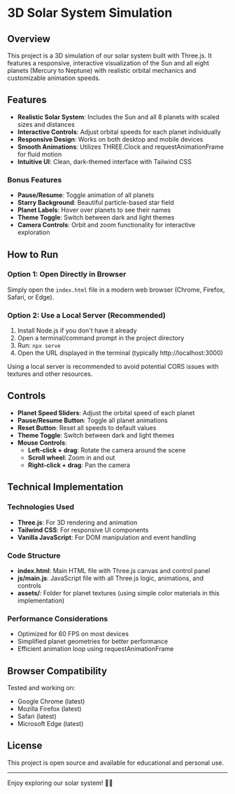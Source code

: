# 3D Solar System Simulation

## Overview
This project is a 3D simulation of our solar system built with Three.js. It features a responsive, interactive visualization of the Sun and all eight planets (Mercury to Neptune) with realistic orbital mechanics and customizable animation speeds.

## Features

- **Realistic Solar System**: Includes the Sun and all 8 planets with scaled sizes and distances
- **Interactive Controls**: Adjust orbital speeds for each planet individually
- **Responsive Design**: Works on both desktop and mobile devices
- **Smooth Animations**: Utilizes THREE.Clock and requestAnimationFrame for fluid motion
- **Intuitive UI**: Clean, dark-themed interface with Tailwind CSS

### Bonus Features

- **Pause/Resume**: Toggle animation of all planets
- **Starry Background**: Beautiful particle-based star field
- **Planet Labels**: Hover over planets to see their names
- **Theme Toggle**: Switch between dark and light themes
- **Camera Controls**: Orbit and zoom functionality for interactive exploration

## How to Run

### Option 1: Open Directly in Browser
Simply open the `index.html` file in a modern web browser (Chrome, Firefox, Safari, or Edge).

### Option 2: Use a Local Server (Recommended)

1. Install Node.js if you don't have it already
2. Open a terminal/command prompt in the project directory
3. Run: `npx serve`
4. Open the URL displayed in the terminal (typically http://localhost:3000)

Using a local server is recommended to avoid potential CORS issues with textures and other resources.

## Controls

- **Planet Speed Sliders**: Adjust the orbital speed of each planet
- **Pause/Resume Button**: Toggle all planet animations
- **Reset Button**: Reset all speeds to default values
- **Theme Toggle**: Switch between dark and light themes
- **Mouse Controls**:
  - **Left-click + drag**: Rotate the camera around the scene
  - **Scroll wheel**: Zoom in and out
  - **Right-click + drag**: Pan the camera

## Technical Implementation

### Technologies Used

- **Three.js**: For 3D rendering and animation
- **Tailwind CSS**: For responsive UI components
- **Vanilla JavaScript**: For DOM manipulation and event handling

### Code Structure

- **index.html**: Main HTML file with Three.js canvas and control panel
- **js/main.js**: JavaScript file with all Three.js logic, animations, and controls
- **assets/**: Folder for planet textures (using simple color materials in this implementation)

### Performance Considerations

- Optimized for 60 FPS on most devices
- Simplified planet geometries for better performance
- Efficient animation loop using requestAnimationFrame

## Browser Compatibility

Tested and working on:
- Google Chrome (latest)
- Mozilla Firefox (latest)
- Safari (latest)
- Microsoft Edge (latest)

## License

This project is open source and available for educational and personal use.

---

Enjoy exploring our solar system! 🚀✨